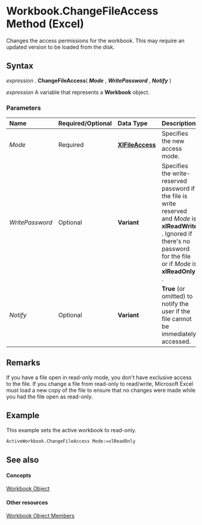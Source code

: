 
# Workbook.ChangeFileAccess Method (Excel)

Changes the access permissions for the workbook. This may require an updated version to be loaded from the disk.


## Syntax

 _expression_ . **ChangeFileAccess**( **_Mode_** , **_WritePassword_** , **_Notify_** )

 _expression_ A variable that represents a **Workbook** object.


### Parameters



|**Name**|**Required/Optional**|**Data Type**|**Description**|
|:-----|:-----|:-----|:-----|
| _Mode_|Required| **[XlFileAccess](7b4a7dc7-11c2-dea9-5e04-dcabe6530ee0.md)**|Specifies the new access mode.|
| _WritePassword_|Optional| **Variant**|Specifies the write-reserved password if the file is write reserved and  _Mode_ is **xlReadWrite** . Ignored if there's no password for the file or if _Mode_ is **xlReadOnly** .|
| _Notify_|Optional| **Variant**| **True** (or omitted) to notify the user if the file cannot be immediately accessed.|

## Remarks

If you have a file open in read-only mode, you don't have exclusive access to the file. If you change a file from read-only to read/write, Microsoft Excel must load a new copy of the file to ensure that no changes were made while you had the file open as read-only.


## Example

This example sets the active workbook to read-only.


```vb
ActiveWorkbook.ChangeFileAccess Mode:=xlReadOnly
```


## See also


#### Concepts


[Workbook Object](8c00aa60-c974-eed3-0812-3c9625eb0d4c.md)
#### Other resources


[Workbook Object Members](dce102a3-25de-3ff4-2ce5-bc56e08baca7.md)
